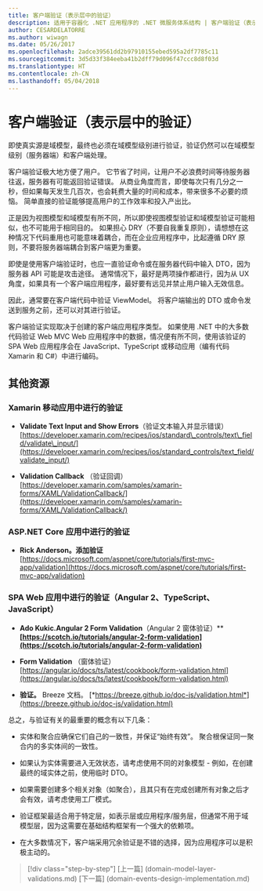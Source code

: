 ```yaml
---
title: 客户端验证（表示层中的验证）
description: 适用于容器化 .NET 应用程序的 .NET 微服务体系结构 | 客户端验证（表示层中的验证）
author: CESARDELATORRE
ms.author: wiwagn
ms.date: 05/26/2017
ms.openlocfilehash: 2adce39561dd2b97910155ebed595a2df7785c11
ms.sourcegitcommit: 3d5d33f384eeba41b2dff79d096f47ccc8d8f03d
ms.translationtype: HT
ms.contentlocale: zh-CN
ms.lasthandoff: 05/04/2018
---
```

# <a name="client-side-validation-validation-in-the-presentation-layers"></a>客户端验证（表示层中的验证）

即使真实源是域模型，最终也必须在域模型级别进行验证，验证仍然可以在域模型级别（服务器端）和客户端处理。

客户端验证极大地方便了用户。 它节省了时间，让用户不必浪费时间等待服务器往返，服务器有可能返回验证错误。 从商业角度而言，即使每次只有几分之一秒，但如果每天发生几百次，也会耗费大量的时间和成本，带来很多不必要的烦恼。 简单直接的验证能够提高用户的工作效率和投入产出比。

正是因为视图模型和域模型有所不同，所以即使视图模型验证和域模型验证可能相似，也不可能用于相同目的。 如果担心 DRY（不要自我重复原则），请想想在这种情况下代码重用也可能意味着耦合，而在企业应用程序中，比起遵循 DRY 原则，不要将服务器端耦合到客户端更为重要。

即使是使用客户端验证时，也应一直验证命令或在服务器代码中输入 DTO，因为服务器 API 可能是攻击途径。 通常情况下，最好是两项操作都进行，因为从 UX 角度，如果具有一个客户端应用程序，最好要有远见并禁止用户输入无效信息。

因此，通常要在客户端代码中验证 ViewModel。 将客户端输出的 DTO 或命令发送到服务之前，还可以对其进行验证。

客户端验证实现取决于创建的客户端应用程序类型。 如果使用 .NET 中的大多数代码验证 Web MVC Web 应用程序中的数据，情况便有所不同，使用该验证的 SPA Web 应用程序会在 JavaScript、TypeScript 或移动应用（编有代码 Xamarin 和 C\#）中进行编码。

## <a name="additional-resources"></a>其他资源

### <a name="validation-in-xamarin-mobile-apps"></a>Xamarin 移动应用中进行的验证

-   **Validate Text Input and Show Errors**（验证文本输入并显示错误）
    [https://developer.xamarin.com/recipes/ios/standard\_controls/text\_field/validate\_input/](https://developer.xamarin.com/recipes/ios/standard_controls/text_field/validate_input/)

-   **Validation Callback**
    （验证回调）[https://developer.xamarin.com/samples/xamarin-forms/XAML/ValidationCallback/](https://developer.xamarin.com/samples/xamarin-forms/XAML/ValidationCallback/)

### <a name="validation-in-aspnet-core-apps"></a>ASP.NET Core 应用中进行的验证

-   **Rick Anderson。添加验证**
    [https://docs.microsoft.com/aspnet/core/tutorials/first-mvc-app/validation](https://docs.microsoft.com/aspnet/core/tutorials/first-mvc-app/validation)

### <a name="validation-in-spa-web-apps-angular-2-typescript-javascript"></a>SPA Web 应用中进行的验证（Angular 2、TypeScript、JavaScript）

-   **Ado Kukic.Angular 2 Form Validation**（Angular 2 窗体验证）**
    **[https://scotch.io/tutorials/angular-2-form-validation](https://scotch.io/tutorials/angular-2-form-validation)**

-   **Form Validation**
    （窗体验证）[https://angular.io/docs/ts/latest/cookbook/form-validation.html](https://angular.io/docs/ts/latest/cookbook/form-validation.html)

-   **验证。** Breeze 文档。
    [*https://breeze.github.io/doc-js/validation.html*](https://breeze.github.io/doc-js/validation.html)

总之，与验证有关的最重要的概念有以下几条：

-   实体和聚合应确保它们自己的一致性，并保证“始终有效”。 聚合根保证同一聚合内的多实体间的一致性。

-   如果认为实体需要进入无效状态，请考虑使用不同的对象模型 - 例如，在创建最终的域实体之前，使用临时 DTO。

-   如果需要创建多个相关对象（如聚合），且其只有在完成创建所有对象之后才会有效，请考虑使用工厂模式。

-   验证框架最适合用于特定层，如表示层或应用程序/服务层，但通常不用于域模型层，因为这需要在基础结构框架有一个强大的依赖项。

-   在大多数情况下，客户端采用冗余验证是不错的选择，因为应用程序可以是积极主动的。


>[!div class="step-by-step"]
[上一篇] (domain-model-layer-validations.md) [下一篇] (domain-events-design-implementation.md)
